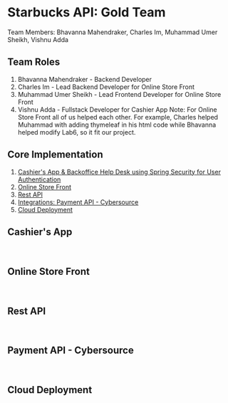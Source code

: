 # Starbucks API: Gold Team
Team Members: Bhavanna Mahendraker, Charles Im, Muhammad Umer Sheikh, Vishnu Adda
<br/>
## Team Roles
1) Bhavanna Mahendraker - Backend Developer
2) Charles Im - Lead Backend Developer for Online Store Front
3) Muhammad Umer Sheikh - Lead Frontend Developer for Online Store Front
4) Vishnu Adda - Fullstack Developer for Cashier App
Note: For Online Store Front all of us helped each other. For example, Charles helped Muhammad with adding thymeleaf in his html code while Bhavanna helped modify Lab6, so it fit our project.
## Core Implementation
1. [Cashier's App & Backoffice Help Desk using Spring Security for User Authentication](#Cashier's-App-&-Backoffice-Help-Desk-using-Spring-Security-for-User-Authentication)
2. [Online Store Front](#Online-Store-Front)
3. [Rest API](#Rest-API)
4. [Integrations: Payment API - Cybersource](#Integrations:-Payment-API-Cybersource)
5. [Cloud Deployment](#Cloud-Deployment)
## Cashier's App
![]()
![]()
![]()
![]()
## Online Store Front
![]()
![]()
![]()
![]()
## Rest API
![]()
![]()
![]()
![]()
## Payment API - Cybersource
![]()
![]()
![]()
![]()
## Cloud Deployment
![]()
![]()
![]()
![]()
